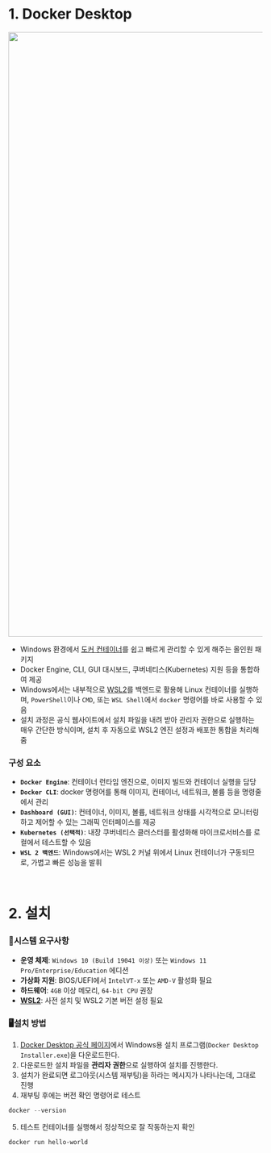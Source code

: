 # 1. Docker Desktop

<img src="https://www.docker.com/app/uploads/2023/07/docker-desktop-421_f2-1110x653.png" width="1200">  

- Windows 환경에서 [도커 컨테이너](/Backend/Containerization/Docker/Docker%20Container.md)를 쉽고 빠르게 관리할 수 있게 해주는 올인원 패키지
- Docker Engine, CLI, GUI 대시보드, 쿠버네티스(Kubernetes) 지원 등을 통합하여 제공
- Windows에서는 내부적으로 [WSL2](/OS/WSL2.md)를 백엔드로 활용해 Linux 컨테이너를 실행하며, `PowerShell`이나 `CMD`, 또는 `WSL Shell`에서 `docker` 명령어를 바로 사용할 수 있음
- 설치 과정은 공식 웹사이트에서 설치 파일을 내려 받아 관리자 권한으로 실행하는 매우 간단한 방식이며, 설치 후 자동으로 WSL2 엔진 설정과 배포한 통합을 처리해줌

### 구성 요소
- <b>`Docker Engine`</b>: 컨테이너 런타임 엔진으로, 이미지 빌드와 컨테이너 실행을 담당
- <b>`Docker CLI`</b>: docker 명령어를 통해 이미지, 컨테이너, 네트워크, 볼륨 등을 명령줄에서 관리
- <b>`Dashboard (GUI)`</b>: 컨테이너, 이미지, 볼륨, 네트워크 상태를 시각적으로 모니터링하고 제어할 수 있는 그래픽 인터페이스를 제공
- <b>`Kubernetes (선택적)`</b>: 내장 쿠버네티스 클러스터를 활성화해 마이크로서비스를 로컬에서 테스트할 수 있음
- <b>`WSL 2 백엔드`</b>: Windows에서는 WSL 2 커널 위에서 Linux 컨테이너가 구동되므로, 가볍고 빠른 성능을 발휘  

<br>

# 2. 설치
### 📌시스템 요구사항

- <b>운영 체제</b>: `Windows 10 (Build 19041 이상)` 또는 `Windows 11 Pro/Enterprise/Education` 에디션  
- <b>가상화 지원</b>: BIOS/UEFI에서 `IntelVT-x` 또는 `AMD-V` 활성화 필요  
- <b>하드웨어</b>: `4GB` 이상 메모리, `64-bit CPU` 권장  
- [<b>WSL2</b>](/OS/WSL2.md): 사전 설치 및 WSL2 기본 버전 설정 필요  

### 🖥️설치 방법

1. [Docker Desktop 공식 페이지](https://www.docker.com/products/docker-desktop/)에서 Windows용 설치 프로그램(`Docker Desktop Installer.exe`)을 다운로드한다.  
2. 다운로드한 설치 파일을 <b>관리자 권한</b>으로 실행하여 설치를 진행한다.  
3. 설치가 완료되면 로그아웃(시스템 재부팅)을 하라는 메시지가 나타나는데, 그대로 진행  
4. 재부팅 후에는 버전 확인 명령어로 테스트  

```powershell
docker --version
```  

5. 테스트 컨테이너를 실행해서 정상적으로 잘 작동하는지 확인  

```powershell
docker run hello-world
```  
